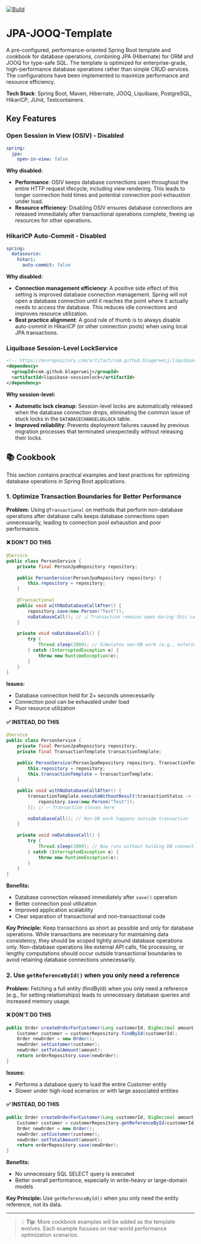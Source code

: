 [![Build](https://github.com/OlegCheban/JPA-JOOQ-Template/actions/workflows/mvn.yml/badge.svg)](https://github.com/OlegCheban/JPA-JOOQ-Template/actions/workflows/mvn.yml)

# JPA-JOOQ-Template
A pre-configured, performance-oriented Spring Boot template and cookbook for database operations, combining JPA (Hibernate) for ORM and JOOQ for type-safe SQL. The template is optimized for enterprise-grade, high-performance database operations rather than simple CRUD services. The configurations have been implemented to maximize performance and resource efficiency.

**Tech Stack**: Spring Boot, Maven, Hibernate, JOOQ, Liquibase, PostgreSQL, HikariCP, JUnit, Testcontainers.   

## Key Features

### Open Session in View (OSIV) - Disabled

```yaml
spring:
  jpa:
    open-in-view: false
```

**Why disabled:**
- **Performance**: OSIV keeps database connections open throughout the entire HTTP request lifecycle, including view rendering. This leads to longer connection hold times and potential connection pool exhaustion under load.
- **Resource efficiency**: Disabling OSIV ensures database connections are released immediately after transactional operations complete, freeing up resources for other operations.

### HikariCP Auto-Commit - Disabled

```yaml
spring:
  datasource:
    hikari:
      auto-commit: false
```

**Why disabled:**
- **Connection management efficiency**: A positive side effect of this setting is improved database connection management. Spring will not open a database connection until it reaches the point where it actually needs to access the database. This reduces idle connections and improves resource utilization. 
- **Best practice alignment**: A good rule of thumb is to always disable auto-commit in HikariCP (or other connection pools) when using local JPA transactions.



### Liquibase Session-Level LockService

```xml
<!-- https://mvnrepository.com/artifact/com.github.blagerweij/liquibase-sessionlock -->
<dependency>
  <groupId>com.github.blagerweij</groupId>
  <artifactId>liquibase-sessionlock</artifactId>
</dependency>
```

**Why session-level:**
- **Automatic lock cleanup**: Session-level locks are automatically released when the database connection drops, eliminating the common issue of stuck locks in the `DATABASECHANGELOGLOCK` table.
- **Improved reliability**: Prevents deployment failures caused by previous migration processes that terminated unexpectedly without releasing their locks.

## 📚 Cookbook

This section contains practical examples and best practices for optimizing database operations in Spring Boot applications.

### 1. Optimize Transaction Boundaries for Better Performance

**Problem:** Using `@Transactional` on methods that perform non-database operations after database calls keeps database connections open unnecessarily, leading to connection pool exhaustion and poor performance.

#### ❌ DON'T DO THIS

```java
@Service
public class PersonService {
    private final PersonJpaRepository repository;
    
    public PersonService(PersonJpaRepository repository) {
        this.repository = repository;        
    }
    
    @Transactional
    public void withNoDatabaseCallAfter() {
        repository.save(new Person("Test"));
        noDatabaseCall(); // ⚠️ Transaction remains open during this call
    }
    
    private void noDatabaseCall() {
        try {
            Thread.sleep(2000); // Simulates non-DB work (e.g., external API calls, file processing)
        } catch (InterruptedException e) {
            throw new RuntimeException(e);
        }
    }
}
```

**Issues:**
- Database connection held for 2+ seconds unnecessarily
- Connection pool can be exhausted under load
- Poor resource utilization

#### ✅ INSTEAD, DO THIS

```java
@Service
public class PersonService {
    private final PersonJpaRepository repository;
    private final TransactionTemplate transactionTemplate;
    
    public PersonService(PersonJpaRepository repository, TransactionTemplate transactionTemplate) {
        this.repository = repository;
        this.transactionTemplate = transactionTemplate;
    }
    
    public void withNoDatabaseCallAfter() {
        transactionTemplate.executeWithoutResult(transactionStatus -> {
            repository.save(new Person("Test"));
        }); // ✅ Transaction closes here
        
        noDatabaseCall(); // Non-DB work happens outside transaction
    }
    
    private void noDatabaseCall() {
        try {
            Thread.sleep(2000); // Now runs without holding DB connection
        } catch (InterruptedException e) {
            throw new RuntimeException(e);
        }
    }
}
```

**Benefits:**
- Database connection released immediately after `save()` operation
- Better connection pool utilization
- Improved application scalability
- Clear separation of transactional and non-transactional code

**Key Principle:** Keep transactions as short as possible and only for database operations. While transactions are necessary for maintaining data consistency, they should be scoped tightly around database operations only. Non-database operations like external API calls, file processing, or lengthy computations should occur outside transactional boundaries to avoid retaining database connections unnecessarily.


### 2. Use `getReferenceById()` when you only need a reference

**Problem:** Fetching a full entity (findById) when you only need a reference (e.g., for setting relationships) leads to unnecessary database queries and increased memory usage.

#### ❌ DON'T DO THIS

```java
public Order createOrderForCustomer(Long customerId, BigDecimal amount) {
    Customer customer = customerRepository.findById(customerId);
    Order newOrder = new Order();
    newOrder.setCustomer(customer);
    newOrder.setTotalAmount(amount);
    return orderRepository.save(newOrder);
}
```

**Issues:**
- Performs a database query to load the entire Customer entity
- Slower under high-load scenarios or with large associated entities

#### ✅ INSTEAD, DO THIS

```java
public Order createOrderForCustomer(Long customerId, BigDecimal amount) {
    Customer customer = customerRepository.getReferenceById(customerId);
    Order newOrder = new Order();
    newOrder.setCustomer(customer);
    newOrder.setTotalAmount(amount);
    return orderRepository.save(newOrder);
}
```

**Benefits:**
- No unnecessary SQL SELECT query is executed
- Better overall performance, especially in write-heavy or large-domain models

**Key Principle:** Use `getReferenceById()` when you only need the entity reference, not its data.


---

> 💡 **Tip**: More cookbook examples will be added as the template evolves. Each example focuses on real-world performance optimization scenarios.